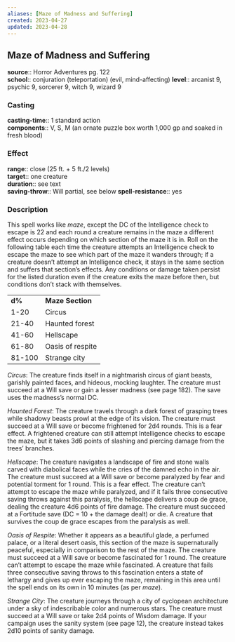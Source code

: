 ```yaml
---
aliases: [Maze of Madness and Suffering]
created: 2023-04-27
updated: 2023-04-28
---
```


## Maze of Madness and Suffering

**source**:: Horror Adventures pg. 122  
**school**:: conjuration (teleportation) (evil, mind-affecting)
**level**:: arcanist 9, psychic 9, sorcerer 9, witch 9, wizard 9

### Casting

**casting-time**:: 1 standard action  
**components**:: V, S, M (an ornate puzzle box worth 1,000 gp and soaked in fresh blood)

### Effect

**range**:: close (25 ft. + 5 ft./2 levels)  
**target**:: one creature  
**duration**:: see text  
**saving-throw**:: Will partial, see below
**spell-resistance**:: yes

### Description

This spell works like *maze*, except the DC of the Intelligence check to escape is 22 and each round a creature remains in the maze a different effect occurs depending on which section of the maze it is in. Roll on the following table each time the creature attempts an Intelligence check to escape the maze to see which part of the maze it wanders through; if a creature doesn’t attempt an Intelligence check, it stays in the same section and suffers that section’s effects. Any conditions or damage taken persist for the listed duration even if the creature exits the maze before then, but conditions don’t stack with themselves.

|        |                  |
|--------|------------------|
| **d%** | **Maze Section** |
| 1-20   | Circus           |
| 21-40  | Haunted forest   |
| 41-60  | Hellscape        |
| 61-80  | Oasis of respite |
| 81-100 | Strange city     |

  
  
*Circus*: The creature finds itself in a nightmarish circus of giant beasts, garishly painted faces, and hideous, mocking laughter. The creature must succeed at a Will save or gain a lesser madness (see page 182). The save uses the madness’s normal DC.  
  
*Haunted Forest*: The creature travels through a dark forest of grasping trees while shadowy beasts prowl at the edge of its vision. The creature must succeed at a Will save or become frightened for 2d4 rounds. This is a fear effect. A frightened creature can still attempt Intelligence checks to escape the maze, but it takes 3d6 points of slashing and piercing damage from the trees’ branches.  
  
*Hellscape*: The creature navigates a landscape of fire and stone walls carved with diabolical faces while the cries of the damned echo in the air. The creature must succeed at a Will save or become paralyzed by fear and potential torment for 1 round. This is a fear effect. The creature can’t attempt to escape the maze while paralyzed, and if it fails three consecutive saving throws against this paralysis, the hellscape delivers a coup de grace, dealing the creature 4d6 points of fire damage. The creature must succeed at a Fortitude save (DC = 10 + the damage dealt) or die. A creature that survives the coup de grace escapes from the paralysis as well.  
  
*Oasis of Respite*: Whether it appears as a beautiful glade, a perfumed palace, or a literal desert oasis, this section of the maze is supernaturally peaceful, especially in comparison to the rest of the maze. The creature must succeed at a Will save or become fascinated for 1 round. The creature can’t attempt to escape the maze while fascinated. A creature that fails three consecutive saving throws to this fascination enters a state of lethargy and gives up ever escaping the maze, remaining in this area until the spell ends on its own in 10 minutes (as per *maze*).  
  
*Strange City*: The creature journeys through a city of cyclopean architecture under a sky of indescribable color and numerous stars. The creature must succeed at a Will save or take 2d4 points of Wisdom damage. If your campaign uses the sanity system (see page 12), the creature instead takes 2d10 points of sanity damage.
